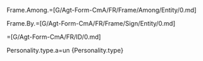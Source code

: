 Frame.Among.=[G/Agt-Form-CmA/FR/Frame/Among/Entity/0.md]

Frame.By.=[G/Agt-Form-CmA/FR/Frame/Sign/Entity/0.md]

=[G/Agt-Form-CmA/FR/ID/0.md]
 
Personality.type.a=un {Personality.type}
